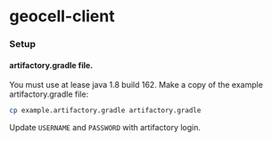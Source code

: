 # geocell-client

### Setup

#### artifactory.gradle file.
You must use at lease java 1.8 build 162. Make a copy of the example artifactory.gradle file:

```sh
cp example.artifactory.gradle artifactory.gradle
```
Update `USERNAME` and `PASSWORD` with artifactory login.
